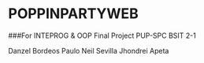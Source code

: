 # POPPINPARTYWEB
###For INTEPROG & OOP Final Project
PUP-SPC
BSIT 2-1

Danzel Bordeos
Paulo Neil Sevilla
Jhondrei Apeta
